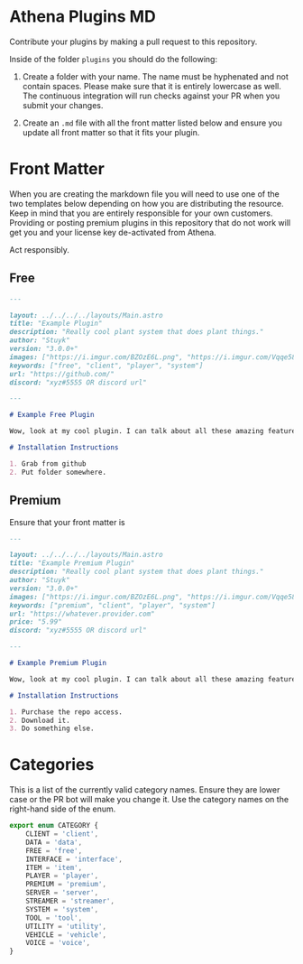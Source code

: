 # Athena Plugins MD

Contribute your plugins by making a pull request to this repository.

Inside of the folder `plugins` you should do the following:

1. Create a folder with your name. The name must be hyphenated and not contain spaces. Please make sure that it is entirely lowercase as well. The continuous integration will run checks against your PR when you submit your changes.

2. Create an `.md` file with all the front matter listed below and ensure you update all front matter so that it fits your plugin.

# Front Matter

When you are creating the markdown file you will need to use one of the two templates below depending on how you are distributing the resource. Keep in mind that you are entirely responsible for your own customers. Providing or posting premium plugins in this repository that do not work will get you and your license key de-activated from Athena. 

Act responsibly.

## Free

```md
---

layout: ../../../../layouts/Main.astro
title: "Example Plugin"
description: "Really cool plant system that does plant things."
author: "Stuyk"
version: "3.0.0+"
images: ["https://i.imgur.com/BZOzE6L.png", "https://i.imgur.com/Vqqe582.png", "https://i.imgur.com/sqKwAai.png"]
keywords: ["free", "client", "player", "system"]
url: "https://github.com/"
discord: "xyz#5555 OR discord url"

---

# Example Free Plugin

Wow, look at my cool plugin. I can talk about all these amazing features it has.

# Installation Instructions

1. Grab from github
2. Put folder somewhere.

```

## Premium

Ensure that your front matter is 

```md
---

layout: ../../../../layouts/Main.astro
title: "Example Premium Plugin"
description: "Really cool plant system that does plant things."
author: "Stuyk"
version: "3.0.0+"
images: ["https://i.imgur.com/BZOzE6L.png", "https://i.imgur.com/Vqqe582.png", "https://i.imgur.com/sqKwAai.png"]
keywords: ["premium", "client", "player", "system"]
url: "https://whatever.provider.com"
price: "5.99"
discord: "xyz#5555 OR discord url"

---

# Example Premium Plugin

Wow, look at my cool plugin. I can talk about all these amazing features it has.

# Installation Instructions

1. Purchase the repo access.
2. Download it.
3. Do something else.

```

# Categories

This is a list of the currently valid category names. Ensure they are lower case or the PR bot will make you change it. Use the category names on the right-hand side of the enum.

```ts
export enum CATEGORY {
    CLIENT = 'client',
    DATA = 'data',
    FREE = 'free',
    INTERFACE = 'interface',
    ITEM = 'item',
    PLAYER = 'player',
    PREMIUM = 'premium',
    SERVER = 'server',
    STREAMER = 'streamer',
    SYSTEM = 'system',
    TOOL = 'tool',
    UTILITY = 'utility',
    VEHICLE = 'vehicle',
    VOICE = 'voice',
}
```
